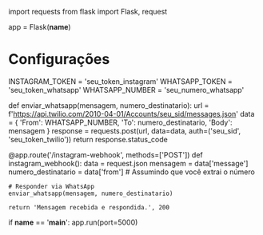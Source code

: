 import requests
from flask import Flask, request

app = Flask(__name__)

# Configurações
INSTAGRAM_TOKEN = 'seu_token_instagram'
WHATSAPP_TOKEN = 'seu_token_whatsapp'
WHATSAPP_NUMBER = 'seu_numero_whatsapp'

def enviar_whatsapp(mensagem, numero_destinatario):
    url = f'https://api.twilio.com/2010-04-01/Accounts/seu_sid/messages.json'
    data = {
        'From': WHATSAPP_NUMBER,
        'To': numero_destinatario,
        'Body': mensagem
    }
    response = requests.post(url, data=data, auth=('seu_sid', 'seu_token_twilio'))
    return response.status_code

@app.route('/instagram-webhook', methods=['POST'])
def instagram_webhook():
    data = request.json
    mensagem = data['message']
    numero_destinatario = data['from']  # Assumindo que você extrai o número

    # Responder via WhatsApp
    enviar_whatsapp(mensagem, numero_destinatario)

    return 'Mensagem recebida e respondida.', 200

if __name__ == '__main__':
    app.run(port=5000)
